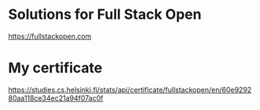 # Solutions for Full Stack Open 

https://fullstackopen.com

# My certificate

https://studies.cs.helsinki.fi/stats/api/certificate/fullstackopen/en/60e929280aa118ce34ec21a94f07ac0f